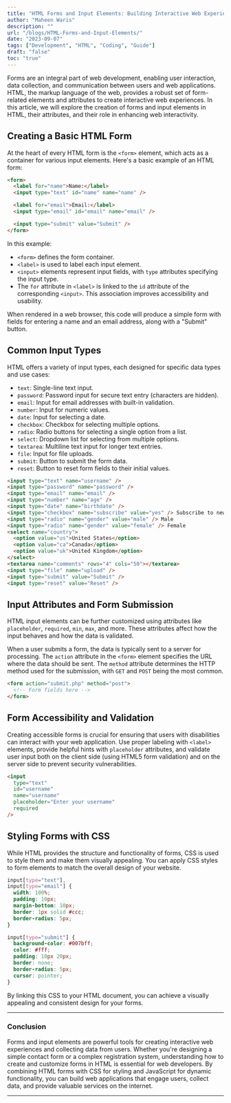```yaml
---
title: "HTML Forms and Input Elements: Building Interactive Web Experiences"
author: "Maheen Waris"
description: ""
url: "/blogs/HTML-Forms-and-Input-Elements/"
date: "2023-09-07"
tags: ["Development", "HTML", "Coding", "Guide"]
draft: "false"
toc: "true"
---
```


Forms are an integral part of web development, enabling user interaction, data collection, and communication between users and web applications. HTML, the markup language of the web, provides a robust set of form-related elements and attributes to create interactive web experiences. In this article, we will explore the creation of forms and input elements in HTML, their attributes, and their role in enhancing web interactivity.

## Creating a Basic HTML Form

At the heart of every HTML form is the `<form>` element, which acts as a container for various input elements. Here's a basic example of an HTML form:

```html
<form>
  <label for="name">Name:</label>
  <input type="text" id="name" name="name" />

  <label for="email">Email:</label>
  <input type="email" id="email" name="email" />

  <input type="submit" value="Submit" />
</form>
```

In this example:

- `<form>` defines the form container.
- `<label>` is used to label each input element.
- `<input>` elements represent input fields, with `type` attributes specifying the input type.
- The `for` attribute in `<label>` is linked to the `id` attribute of the corresponding `<input>`. This association improves accessibility and usability.

When rendered in a web browser, this code will produce a simple form with fields for entering a name and an email address, along with a "Submit" button.

## Common Input Types

HTML offers a variety of input types, each designed for specific data types and use cases:

- `text`: Single-line text input.
- `password`: Password input for secure text entry (characters are hidden).
- `email`: Input for email addresses with built-in validation.
- `number`: Input for numeric values.
- `date`: Input for selecting a date.
- `checkbox`: Checkbox for selecting multiple options.
- `radio`: Radio buttons for selecting a single option from a list.
- `select`: Dropdown list for selecting from multiple options.
- `textarea`: Multiline text input for longer text entries.
- `file`: Input for file uploads.
- `submit`: Button to submit the form data.
- `reset`: Button to reset form fields to their initial values.

```html
<input type="text" name="username" />
<input type="password" name="password" />
<input type="email" name="email" />
<input type="number" name="age" />
<input type="date" name="birthdate" />
<input type="checkbox" name="subscribe" value="yes" /> Subscribe to newsletter
<input type="radio" name="gender" value="male" /> Male
<input type="radio" name="gender" value="female" /> Female
<select name="country">
  <option value="us">United States</option>
  <option value="ca">Canada</option>
  <option value="uk">United Kingdom</option>
</select>
<textarea name="comments" rows="4" cols="50"></textarea>
<input type="file" name="upload" />
<input type="submit" value="Submit" />
<input type="reset" value="Reset" />
```

## Input Attributes and Form Submission

HTML input elements can be further customized using attributes like `placeholder`, `required`, `min`, `max`, and more. These attributes affect how the input behaves and how the data is validated.

When a user submits a form, the data is typically sent to a server for processing. The `action` attribute in the `<form>` element specifies the URL where the data should be sent. The `method` attribute determines the HTTP method used for the submission, with `GET` and `POST` being the most common.

```html
<form action="submit.php" method="post">
  <!-- Form fields here -->
</form>
```

## Form Accessibility and Validation

Creating accessible forms is crucial for ensuring that users with disabilities can interact with your web application. Use proper labeling with `<label>` elements, provide helpful hints with `placeholder` attributes, and validate user input both on the client side (using HTML5 form validation) and on the server side to prevent security vulnerabilities.

```html
<input
  type="text"
  id="username"
  name="username"
  placeholder="Enter your username"
  required
/>
```

## Styling Forms with CSS

While HTML provides the structure and functionality of forms, CSS is used to style them and make them visually appealing. You can apply CSS styles to form elements to match the overall design of your website.

```css
input[type="text"],
input[type="email"] {
  width: 100%;
  padding: 10px;
  margin-bottom: 10px;
  border: 1px solid #ccc;
  border-radius: 5px;
}

input[type="submit"] {
  background-color: #007bff;
  color: #fff;
  padding: 10px 20px;
  border: none;
  border-radius: 5px;
  cursor: pointer;
}
```

By linking this CSS to your HTML document, you can achieve a visually appealing and consistent design for your forms.

<hr>

### Conclusion

Forms and input elements are powerful tools for creating interactive web experiences and collecting data from users. Whether you're designing a simple contact form or a complex registration system, understanding how to create and customize forms in HTML is essential for web developers. By combining HTML forms with CSS for styling and JavaScript for dynamic functionality, you can build web applications that engage users, collect data, and provide valuable services on the internet.

---
